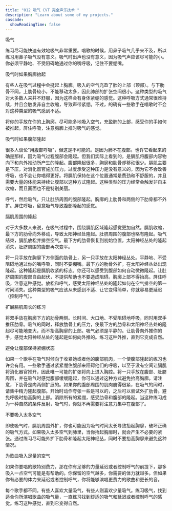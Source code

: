 ```yaml
---
title: "012 吸气 CVT 完全声乐技术 "
description: "Learn about some of my projects."
cascade:
  showReadingTime: false
---
```


吸气

练习尽可能快速有效地吸气非常重要。唱歌的时候，用鼻子吸气几乎来不及，所以练习用鼻子吸气没有意义。吸气时出声也没有意义，因为吸气声应该尽可能的小。你必须平静地、不受阻碍地通过你的嘴呼吸，记住不要绷嘴。

吸气时如果胸廓抬起

有些人在吸气过程中会挺起上胸廓。吸入的空气充盈了肺的上部（顶部）。与下肋骨不同，上肋骨较小，不能移动太多，因此肺部的扩张空间很小。这种类型的吸气对大多数人来并不舒服，因为这样会有身体紧绷的感觉。这种呼吸方式通常很难持续，并且会触发非自主收缩，导致声带紧绷。不过，的确有一些歌手在唱歌时不会对这种类型的吸气感到不适。




将你的手放在你的上胸廓。尽可能多地吸入空气，充盈肺的上部，感受你的手如何被推起。屏住呼吸，注意胸廓上推时吸气的感觉。




吸气时如果腹部隆起

很多人谈论"用腹部呼吸"，但这是不可能的。是因为肺不在腹部。也许它看起来的确是那样，因为吸气过程腹部会隆起。但我们实际上看到的，是膈肌将腹部内容物向下和向外推动所产生的隆起。腹部隆起很多，胸廓和肋骨却移动很少。膈肌主要是下压，对消化器官施加压力。过度承受这种压力是没有意义的，因为它不会改善呼吸，也不会让你唱得更好。将膈肌保持在这个位置通常是费劲和不舒服的，并且需要大量的体能来持续让腹部以这种方式隆起。这种类型的压力经常会触发非自主收缩，而且画面也不是特别美丽。




呼气，然后吸气，只让肚脐周围的腹部隆起。胸廓的上肋骨和两侧的下肋骨都不外扩。屏住呼吸，留意吸气导致腹部隆起的感觉。




膈肌周围的隆起

对于大多数人来说，在吸气过程中，围绕膈肌区域隆起感觉更加自然。膈肌收缩，最下方的肋骨向外移动，导致太阳神经处隆起。肚脐周围的腹部也略有隆起。吸气结束，膈肌放松并排空空气。最下方的肋骨恢复到初始位置，太阳神经丛处的隆起消失，肚脐周围的腹部再次变平。

将一只手放在胸廓下方侧面的肋骨上，另一只手放在太阳神经丛处。平静地、不受阻碍地通过你的嘴呼吸，同时不要绷嘴。最下方的肋骨外扩，在太阳神经丛处出现隆起。这种隆起是膈肌收紧的标志。你还可以感受到腹部如何自动微微隆起。让肚脐周围的腹部自由起伏，不提供帮助也不要造成阻碍。胸廓上部不得抬高。屏住呼吸，注意这种感觉。放松和呼气，感受太阳神经丛处的隆起如何在空气排空的第一时间消失。这种类型的吸气应该从未感到不适、让它变得简单，你就容易更延迟（控制呼气）。




扩展膈肌周长的练习

将双手放在胸廓下方的肋骨两侧。长时间、大口地、不受阻碍地呼吸，同时用双手推压肋骨。吸气的同时，释放肋骨上的压力，使最下方的肋骨和太阳神经丛处的隆起尽可能地变大，而不抬高胸廓的上部。吸气必须是平静的。让肋骨向外推你的手，感觉太阳神经丛处的隆起是如何向外推的。练习这种外推，直到它变成自然。




避免让腹部保持紧绷状态

如果一个歌手在吸气时倾向于收紧她或者他的腹部肌肉，一个使腹部隆起的练习也许会有用。一些歌手通过紧紧绷住腹部来阻碍他们的呼吸，以至于没有空间让膈肌将消化器官推开，因此唯一可能的扩张将向上进入胸腔。将一只手放在腹部、肚脐周围，并在吸气时感觉腹部缓缓隆起，你可以通过这种方式避免抬高胸廓。请注意，下肋骨是向两侧扩展的。如果你的腹部周围的肌肉崩得很紧，在吸气的同时，请集中精力隆起腹部。开始时动作夸张一些是可以的，之后可以尝试外扩肋骨。避免呼吸时抬高胸的上部。消除所有的紧绷，感受肋骨和腹部的隆起。当这种练习成为一种自然的条件反射，吸气时，你就不再需要将注意力集中在腹部了。

不要吸入太多空气

即使吸气时，膈肌周围外扩，你也可能因为吸气时间太长导致抬起胸廓，破坏正确的吸气方式。如果吸入太多空气到肺里，当你抬起胸廓时，就会产生不必要的紧张。通过练习尽可能外扩下肋骨和隆起太阳神经丛，同时不要抬高胸廓来避免这种情况。




为歌曲吸入足量的空气

如果你要唱的歌特别费力，那在你有足够的力量延迟或者控制呼气的前提下，那多吸入一点空气可能是有帮助的。你保留的空气越多，你需要的体力就越多。但如果你有必要的体力来延迟或者控制呼气，你将能够演唱更费力的歌曲和更长的音。

每个歌手都不同。有些人喜欢大量吸气，有些人则喜欢少量吸气。练习吸气，找到适合你所演唱歌曲的吸气量，一直练习找到舒适的吸气和延迟或者控制呼气的感觉。练习这种感觉，直到它变得自然。
